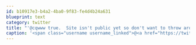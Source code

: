 ```yaml
---
id: b10917e3-b4a2-4ba0-9f83-fe4d4b24a631
blueprint: text
category: twitter
title: "'@cqwww true.  Site isn't public yet so don't want to throw around random URLS"
caption: '<span class="username username_linked">@<a href="https://twitter.com/cqwww" title="Kris Constable">cqwww</a></span> true.  Site isn''t public yet so don''t want to throw around random URLS'
---
```

